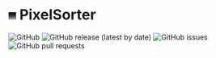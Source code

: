 # <img src="images/icon.png" alt="Icon" width="15px" /> PixelSorter

![GitHub](https://img.shields.io/badge/license-MIT-green)
![GitHub release (latest by date)](https://img.shields.io/github/v/release/nnmarcoo/PixelSorter)
![GitHub issues](https://img.shields.io/github/issues/nnmarcoo/PixelSorter)
![GitHub pull requests](https://img.shields.io/github/issues-pr/nnmarcoo/PixelSorter)
